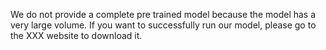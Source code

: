 We do not provide a complete pre trained model because the model has a very large volume. If you want to successfully run our model, please go to the XXX website to download it.